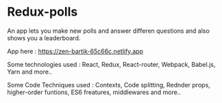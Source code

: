 # Redux-polls 

An app lets you make new polls and answer differen questions and also shows you a leaderboard.   

App here : https://zen-bartik-65c66c.netlify.app

Some technologies used :
React, Redux, React-router, Webpack, Babel.js, Yarn and more..

Some Code Techniques used :
Contexts, Code splitting, Rednder props, higher-order funtions, ES6 freatures, middlewares and more..

